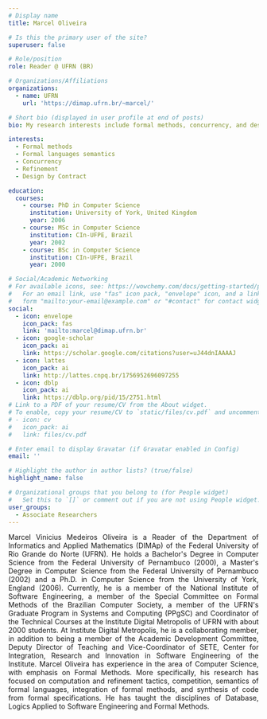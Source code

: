 ```yaml
---
# Display name
title: Marcel Oliveira

# Is this the primary user of the site?
superuser: false

# Role/position
role: Reader @ UFRN (BR)

# Organizations/Affiliations
organizations:
  - name: UFRN
    url: 'https://dimap.ufrn.br/~marcel/'

# Short bio (displayed in user profile at end of posts)
bio: My research interests include formal methods, concurrency, and design by contract.

interests:
  - Formal methods
  - Formal languages semantics
  - Concurrency
  - Refinement
  - Design by Contract

education:
  courses:
    - course: PhD in Computer Science
      institution: University of York, United Kingdom
      year: 2006
    - course: MSc in Computer Science
      institution: CIn-UFPE, Brazil
      year: 2002
    - course: BSc in Computer Science
      institution: CIn-UFPE, Brazil
      year: 2000

# Social/Academic Networking
# For available icons, see: https://wowchemy.com/docs/getting-started/page-builder/#icons
#   For an email link, use "fas" icon pack, "envelope" icon, and a link in the
#   form "mailto:your-email@example.com" or "#contact" for contact widget.
social:
  - icon: envelope
    icon_pack: fas
    link: 'mailto:marcel@dimap.ufrn.br'
  - icon: google-scholar
    icon_pack: ai
    link: https://scholar.google.com/citations?user=uJ44dnIAAAAJ
  - icon: lattes
    icon_pack: ai
    link: http://lattes.cnpq.br/1756952696097255
  - icon: dblp
    icon_pack: ai
    link: https://dblp.org/pid/15/2751.html
# Link to a PDF of your resume/CV from the About widget.
# To enable, copy your resume/CV to `static/files/cv.pdf` and uncomment the lines below.
# - icon: cv
#   icon_pack: ai
#   link: files/cv.pdf

# Enter email to display Gravatar (if Gravatar enabled in Config)
email: ''

# Highlight the author in author lists? (true/false)
highlight_name: false

# Organizational groups that you belong to (for People widget)
#   Set this to `[]` or comment out if you are not using People widget.
user_groups:
  - Associate Researchers
---
```


<div align="justify">Marcel Vinicius Medeiros Oliveira is a Reader of the Department of Informatics and Applied Mathematics (DIMAp) of the Federal University of Rio Grande do Norte (UFRN). He holds a Bachelor's Degree in Computer Science from the Federal University of Pernambuco (2000), a Master's Degree in Computer Science from the Federal University of Pernambuco (2002) and a Ph.D. in Computer Science from the University of York, England (2006). Currently, he is a member of the National Institute of Software Engineering, a member of the Special Committee on Formal Methods of the Brazilian Computer Society, a member of the UFRN's Graduate Program in Systems and Computing (PPgSC) and Coordinator of the Technical Courses at the Institute Digital Metropolis of UFRN with about 2000 students. At Institute Digital Metropolis, he is a collaborating member, in addition to being a member of the Academic Development Committee, Deputy Director of Teaching and Vice-Coordinator of SETE, Center for Integration, Research and Innovation in Software Engineering of the Institute. Marcel Oliveira has experience in the area of Computer Science, with emphasis on Formal Methods. More specifically, his research has focused on computation and refinement tactics, competition, semantics of formal languages, integration of formal methods, and synthesis of code from formal specifications. He has taught the disciplines of Database, Logics Applied to Software Engineering and Formal Methods.</div>
